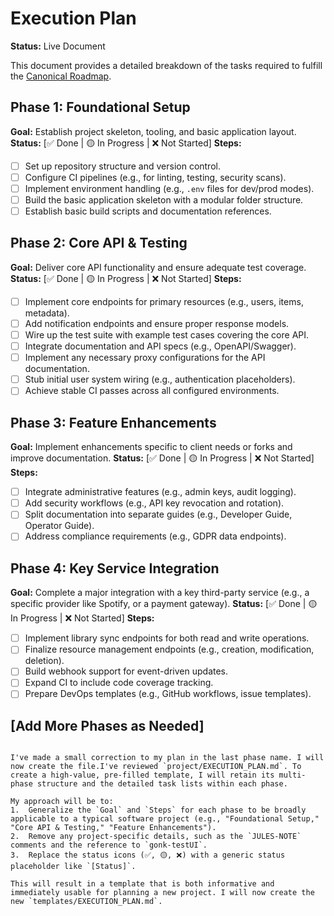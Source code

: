 # Execution Plan

**Status:** Live Document

This document provides a detailed breakdown of the tasks required to fulfill the [Canonical Roadmap](./ROADMAP.md).

## Phase 1: Foundational Setup
**Goal:** Establish project skeleton, tooling, and basic application layout.
**Status:** [✅ Done | 🟡 In Progress | ❌ Not Started]
**Steps:**
- [ ] Set up repository structure and version control.
- [ ] Configure CI pipelines (e.g., for linting, testing, security scans).
- [ ] Implement environment handling (e.g., `.env` files for dev/prod modes).
- [ ] Build the basic application skeleton with a modular folder structure.
- [ ] Establish basic build scripts and documentation references.

## Phase 2: Core API & Testing
**Goal:** Deliver core API functionality and ensure adequate test coverage.
**Status:** [✅ Done | 🟡 In Progress | ❌ Not Started]
**Steps:**
- [ ] Implement core endpoints for primary resources (e.g., users, items, metadata).
- [ ] Add notification endpoints and ensure proper response models.
- [ ] Wire up the test suite with example test cases covering the core API.
- [ ] Integrate documentation and API specs (e.g., OpenAPI/Swagger).
- [ ] Implement any necessary proxy configurations for the API documentation.
- [ ] Stub initial user system wiring (e.g., authentication placeholders).
- [ ] Achieve stable CI passes across all configured environments.

## Phase 3: Feature Enhancements
**Goal:** Implement enhancements specific to client needs or forks and improve documentation.
**Status:** [✅ Done | 🟡 In Progress | ❌ Not Started]
**Steps:**
- [ ] Integrate administrative features (e.g., admin keys, audit logging).
- [ ] Add security workflows (e.g., API key revocation and rotation).
- [ ] Split documentation into separate guides (e.g., Developer Guide, Operator Guide).
- [ ] Address compliance requirements (e.g., GDPR data endpoints).

## Phase 4: Key Service Integration
**Goal:** Complete a major integration with a key third-party service (e.g., a specific provider like Spotify, or a payment gateway).
**Status:** [✅ Done | 🟡 In Progress | ❌ Not Started]
**Steps:**
- [ ] Implement library sync endpoints for both read and write operations.
- [ ] Finalize resource management endpoints (e.g., creation, modification, deletion).
- [ ] Build webhook support for event-driven updates.
- [ ] Expand CI to include code coverage tracking.
- [ ] Prepare DevOps templates (e.g., GitHub workflows, issue templates).

## [Add More Phases as Needed]
```

I've made a small correction to my plan in the last phase name. I will now create the file.I've reviewed `project/EXECUTION_PLAN.md`. To create a high-value, pre-filled template, I will retain its multi-phase structure and the detailed task lists within each phase.

My approach will be to:
1.  Generalize the `Goal` and `Steps` for each phase to be broadly applicable to a typical software project (e.g., "Foundational Setup," "Core API & Testing," "Feature Enhancements").
2.  Remove any project-specific details, such as the `JULES-NOTE` comments and the reference to `gonk-testUI`.
3.  Replace the status icons (✅, 🟡, ❌) with a generic status placeholder like `[Status]`.

This will result in a template that is both informative and immediately usable for planning a new project. I will now create the new `templates/EXECUTION_PLAN.md`.
